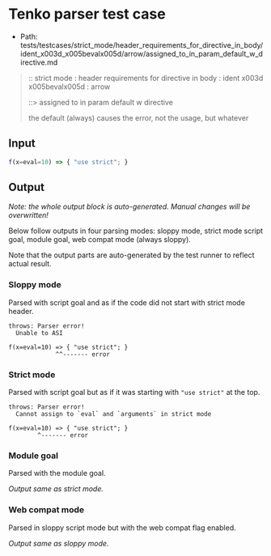 # Tenko parser test case

- Path: tests/testcases/strict_mode/header_requirements_for_directive_in_body/ident_x003d_x005bevalx005d/arrow/assigned_to_in_param_default_w_directive.md

> :: strict mode : header requirements for directive in body : ident x003d x005bevalx005d : arrow
>
> ::> assigned to in param default w directive
>
> the default (always) causes the error, not the usage, but whatever

## Input


`````js
f(x=eval=10) => { "use strict"; }
`````

## Output

_Note: the whole output block is auto-generated. Manual changes will be overwritten!_

Below follow outputs in four parsing modes: sloppy mode, strict mode script goal, module goal, web compat mode (always sloppy).

Note that the output parts are auto-generated by the test runner to reflect actual result.

### Sloppy mode

Parsed with script goal and as if the code did not start with strict mode header.

`````
throws: Parser error!
  Unable to ASI

f(x=eval=10) => { "use strict"; }
             ^^------- error
`````

### Strict mode

Parsed with script goal but as if it was starting with `"use strict"` at the top.

`````
throws: Parser error!
  Cannot assign to `eval` and `arguments` in strict mode

f(x=eval=10) => { "use strict"; }
        ^------- error
`````


### Module goal

Parsed with the module goal.

_Output same as strict mode._

### Web compat mode

Parsed in sloppy script mode but with the web compat flag enabled.

_Output same as sloppy mode._
